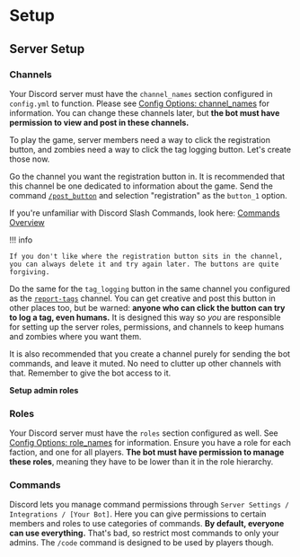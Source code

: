 # Setup



## Server Setup

### Channels

Your Discord server must have the `channel_names` section configured in `config.yml` to function. Please see [Config Options: channel_names](../config_options/#channel_names) for information. You can change these channels later, but **the bot must have permission to view and post in these channels.**

To play the game, server members need a way to click the registration button, and zombies need a way to click the tag logging button. Let's create those now. 

Go the channel you want the registration button in. It is recommended that this channel be one dedicated to information about the game. 
Send the command [`/post_button`](../commands/#post_button) and selection "registration" as the `button_1` option. 

If you're unfamiliar with Discord Slash Commands, look here: [Commands Overview](../commands/#overview)

!!! info

    If you don't like where the registration button sits in the channel, you can always delete it and try again later. The buttons are quite forgiving.

Do the same for the `tag_logging` button in the same channel you configured as the [`report-tags`](../config_options/#report-tags) channel. You can get creative and post this button in other places too, but be warned: **anyone who can click the button can try to log a tag, even humans.** It is designed this way so *you* are responsible for setting up the server roles, permissions, and channels to keep humans and zombies where you want them.

It is also recommended that you create a channel purely for sending the bot commands, and leave it muted. No need to clutter up other channels with that. Remember to give the bot access to it.

**Setup admin roles**

### Roles

Your Discord server must have the `roles` section configured as well. See [Config Options: role_names](../config_options/#role_names) for information.
Ensure you have a role for each faction, and one for all players. **The bot must have permission to manage these roles**, meaning they have to be lower than it in the role hierarchy. 

### Commands

Discord lets you manage command permissions through `Server Settings / Integrations / [Your Bot]`. Here you can give permissions to certain members and roles to use categories of commands. **By default, everyone can use everything.** That's bad, so restrict most commands to only your admins. The `/code` command is designed to be used by players though.

